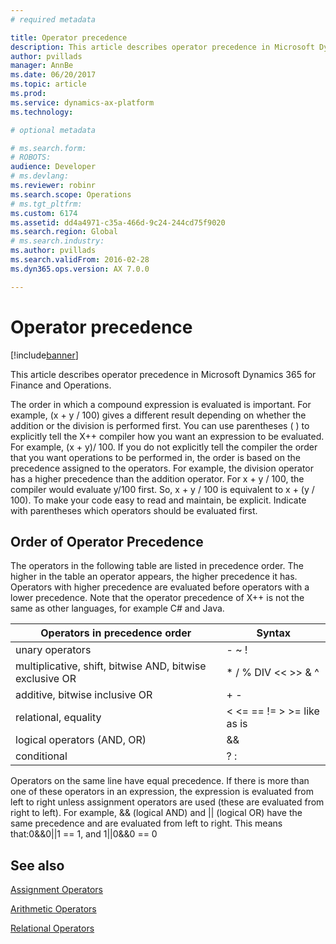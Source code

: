 ```yaml
---
# required metadata

title: Operator precedence
description: This article describes operator precedence in Microsoft Dynamics 365 for Finance and Operations.
author: pvillads
manager: AnnBe
ms.date: 06/20/2017
ms.topic: article
ms.prod: 
ms.service: dynamics-ax-platform
ms.technology: 

# optional metadata

# ms.search.form: 
# ROBOTS: 
audience: Developer
# ms.devlang: 
ms.reviewer: robinr
ms.search.scope: Operations
# ms.tgt_pltfrm: 
ms.custom: 6174
ms.assetid: dd4a4971-c35a-466d-9c24-244cd75f9020
ms.search.region: Global
# ms.search.industry: 
ms.author: pvillads
ms.search.validFrom: 2016-02-28
ms.dyn365.ops.version: AX 7.0.0

---
```


# Operator precedence

[!include[banner](../includes/banner.md)]


This article describes operator precedence in Microsoft Dynamics 365 for Finance and Operations.

The order in which a compound expression is evaluated is important. For example, (x + y / 100) gives a different result depending on whether the addition or the division is performed first. You can use parentheses ( ) to explicitly tell the X++ compiler how you want an expression to be evaluated. For example, (x + y)/ 100. If you do not explicitly tell the compiler the order that you want operations to be performed in, the order is based on the precedence assigned to the operators. For example, the division operator has a higher precedence than the addition operator. For x + y / 100, the compiler would evaluate y/100 first. So, x + y / 100 is equivalent to x + (y / 100). To make your code easy to read and maintain, be explicit. Indicate with parentheses which operators should be evaluated first.

## Order of Operator Precedence
The operators in the following table are listed in precedence order. The higher in the table an operator appears, the higher precedence it has. Operators with higher precedence are evaluated before operators with a lower precedence. Note that the operator precedence of X++ is not the same as other languages, for example C\# and Java.

| Operators in precedence order                            | Syntax                                 |
|----------------------------------------------------------|----------------------------------------|
| unary operators                                          | - ~ !                                  |
| multiplicative, shift, bitwise AND, bitwise exclusive OR | \* / % DIV &lt;&lt; &gt;&gt; & ^       |
| additive, bitwise inclusive OR                           | + - |                                  |
| relational, equality                                     | &lt; &lt;= == != &gt; &gt;= like as is |
| logical operators (AND, OR)                              | && ||                                  |
| conditional                                              | ? :                                    |

Operators on the same line have equal precedence. If there is more than one of these operators in an expression, the expression is evaluated from left to right unless assignment operators are used (these are evaluated from right to left). For example, && (logical AND) and || (logical OR) have the same precedence and are evaluated from left to right. This means that:0&&0||1 == 1, and 1||0&&0 == 0

## See also
[Assignment Operators](http://msdn.microsoft.com/library/d4e86b9c-be82-4f19-ad86-7722344a05f3(AX.60).aspx)

[Arithmetic Operators](http://msdn.microsoft.com/library/cffbc613-3875-4520-9dea-046dc99aab99(AX.60).aspx)

[Relational Operators](http://msdn.microsoft.com/library/702af366-4d46-445e-bd4b-722c9845199f(AX.60).aspx)





